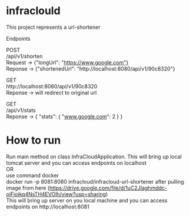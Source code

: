 # infraclould

This project represents a url-shortener

Endpoints <br />

POST <br />
/api/v1/shorten <br />
Request -> {"longUrl": "https://www.google.com"} <br />
Reponse -> {"shortenedUrl": "http://localhost:8080/api/v1/90c8320"} <br />

GET <br />
http://localhost:8080/api/v1/90c8320 <br />
Reponse -> will redirect to original url <br />

GET <br />
/api/v1/stats <br />
Reponse -> {
    "stats": {
        "www.google.com": 2
    }
}

# How to run
Run main method on class InfraCloudApplication. This will bring up local tomcat server and you can access endpoints on localhost <br />
OR <br />
use command docker <br />
docker run -p 8081:8080 infracloud/infracloud-url-shortener after pulling image from here (https://drive.google.com/file/d/1uC2JIaghmddc-ojFioikq4NsTH4EVOlh/view?usp=sharing) <br />
This will bring up server on you local machine and you can access endpoints on http://localhost:8081 <br />
